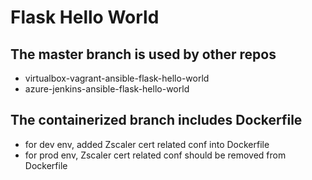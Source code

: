 # Flask Hello World

## The master branch is used by other repos
* virtualbox-vagrant-ansible-flask-hello-world
* azure-jenkins-ansible-flask-hello-world

## The containerized branch includes Dockerfile
* for dev env, added Zscaler cert related conf into Dockerfile
* for prod env, Zscaler cert related conf should be removed from Dockerfile

